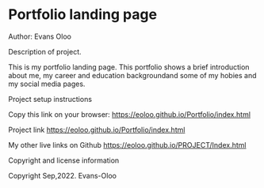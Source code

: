 # Portfolio landing page

Author:
Evans Oloo

Description of project.

This is my portfolio landing page. 
This portfolio shows a brief introduction about me, my career and education backgroundand some of my hobies and my social media pages.

Project setup instructions

Copy this link on your browser: https://eoloo.github.io/Portfolio/index.html

Project link
https://eoloo.github.io/Portfolio/index.html


My other live links on Github
https://eoloo.github.io/PROJECT/Index.html

Copyright and license information

Copyright Sep,2022. Evans-Oloo
